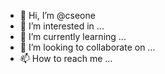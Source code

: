- 👋 Hi, I’m @cseone
- 👀 I’m interested in ...
- 🌱 I’m currently learning ...
- 💞️ I’m looking to collaborate on ...
- 📫 How to reach me ...

<!---
cseone/cseone is a ✨ special ✨ repository because its `README.md` (this file) appears on your GitHub profile.
You can click the Preview link to take a look at your changes.
--->
